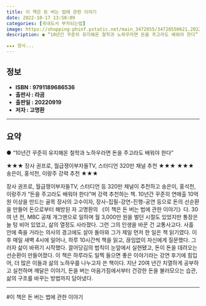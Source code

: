 ```yaml
---
title: 이 책은 돈 버는 법에 관한 이야기
date: 2022-10-17 13:50:09
categories: [국내도서 부자되는법]
image: https://shopping-phinf.pstatic.net/main_3472855/34728550621.20220925092414.jpg
description: ● “10년간 꾸준히 유지해온 철학과 노하우라면 돈을 주고라도 배워야 한다”

★★★ 장사...
---
```


## **정보**

- **ISBN : 9791189686536**
- **출판사 : 라곰**
- **출판일 : 20220919**
- **저자 : 고명환**

------



## **요약**

● “10년간 꾸준히 유지해온 철학과 노하우라면
돈을 주고라도 배워야 한다”

★★★ 장사 권프로, 월급쟁이부자들TV, 스터디언 320만 채널 추천 ★★★
★★★ 송은이, 홍석천, 이랑주 강력 추천 ★★★

장사 권프로, 월급쟁이부자들TV, 스터디언 등 320만 채널이 추천하고 송은이, 홍석천, 이랑주가 “돈을 주고라도 배워야 한다”며 강력 추천하는 책. 10년간 꾸준히 연매출 10억 원 이상을 만드는 골목 장사의 고수이자, 장사-집필-강연-진행-공연 등으로 돈의 선순환을 만들어 돈으로부터 해방된 자 고명환의 《이 책은 돈 버는 법에 관한 이야기》다.
30여 년 전, MBC 공채 개그맨으로 일하며 월 3,000만 원을 벌던 시절도 있었지만 통장은 늘 텅 비어 있었고, 삶의 열정도 사라졌다. 그런 그의 인생을 바꾼 건 교통사고다. 사흘 안에 죽을 거라는 의사의 경고에도 살아 돌아와 그가 제일 먼저 한 일은 책 읽기였다. 이후 매일 새벽 4시에 일어나, 하루 10시간씩 책을 읽고, 끊임없이 자신에게 질문했다. 그러자 삶이 바뀌기 시작했다. 끌어당김의 법칙이 눈앞에서 실현됐고, 돈이 돈을 데려오는 선순환이 만들어졌다. 
이 책은 하루라도 일찍 들으면 좋은 이야기라는 강연 후기에 힘입어, 더 많은 이들과 삶의 노하우를 나누고자 쓴 책이다. 지난 20여 년간 치열하게 공부하고 실천하며 깨달은 이야기, 돈을 버는 마음가짐에서부터 건강한 돈을 불러모으는 습관, 삶의 구조를 바꾸는 방법까지 담아냈다.

------

#이 책은 돈 버는 법에 관한 이야기



